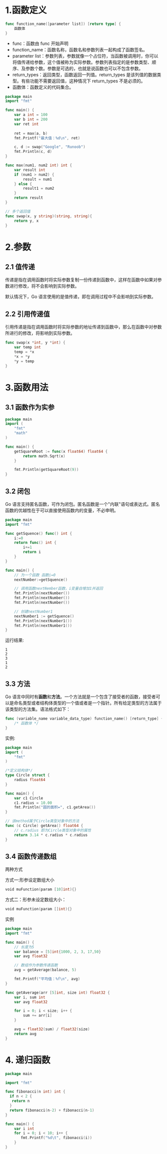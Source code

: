 # 1.函数定义

```go
func function_name([parameter list]) [return type] {
    函数体
}
```

* func：函数由 func 开始声明
* function_name：函数名称，函数名和参数列表一起构成了函数签名。
* parameter list：参数列表，参数就像一个占位符，当函数被调用时，你可以将值传递给参数，这个值被称为实际参数。参数列表指定的是参数类型、顺序、及参数个数。参数是可选的，也就是说函数也可以不包含参数。
* return_types：返回类型，函数返回一列值。return_types 是该列值的数据类型。有些功能不需要返回值，这种情况下 return_types 不是必须的。
* 函数体：函数定义的代码集合。

```go
package main
import "fmt"

func main() {
    var a int = 100
    var b int = 200
    var ret int
    
    ret = max(a, b)
    fmt.Printf("最大值：%d\n", ret)

    c, d := swap("Google", "Runoob")
    fmt.Println(c, d)
}

func max(num1, num2 int) int {
    var result int
    if (num1 > num2) {
        result = num1
    } else {
        result1 = num2
    }
    return result
}

// 多个返回值
func swap(x, y string)(string, string){
    return y, x
}
```
# 2.参数
## 2.1 值传递 
传递是指在调用函数时将实际参数复制一份传递到函数中，这样在函数中如果对参数进行修改，将不会影响到实际参数。

默认情况下，Go 语言使用的是值传递，即在调用过程中不会影响到实际参数。

## 2.2 引用传递值
引用传递是指在调用函数时将实际参数的地址传递到函数中，那么在函数中对参数所进行的修改，将影响到实际参数。

```go
func swap(x *int, y *int) {
    var temp int
    temp = *x
    *x = *y
    *y = temp
}
```

# 3.函数用法
## 3.1 函数作为实参

```go
package main
import (
    "fmt"
    "math"
)

func main() {
    getSquareRoot := func(x float64) float64 {
        return math.Sqrt(x)
    }

    fmt.Println(getSquareRoot(9))
}
```

## 3.2 闭包
Go 语言支持匿名函数，可作为闭包。匿名函数是一个"内联"语句或表达式。匿名函数的优越性在于可以直接使用函数内的变量，不必申明。

```go
package main
import "fmt"

func getSquence() func() int {
    i:=0
    return func() int {
        i+=1
        return i
    }
}

func main() {
    // 为一个函数 函数i=0
    nextNumber:=getSquence()

    // 调用函数nextNember函数，i变量自增加1并返回
    fmt.Println(nextNumber())
    fmt.Println(nextNumber())
    fmt.Println(nextNumber())

    // 创建nextNumber1
    nextNumber1 := getSquence()
    fmt.Println(nextNumber1())
    fmt.Println(nextNumber1())
}
```
运行结果:

```
1
2
3
1
2
```

## 3.3 方法
Go 语言中同时有**函数**和**方法**。一个方法就是一个包含了接受者的函数，接受者可以是命名类型或者结构体类型的一个值或者是一个指针。所有给定类型的方法属于该类型的方法集。语法格式如下：

```go
func (variable_name variable_data_type) function_name() [return_type] {
    /* 函数体 */
}
```

实例:

```go
package main
import (
    "fmt"
)

/*定义结构体*/
type Circle struct {
    radius float64
}

func main() {
    var c1 Circle
    c1.radius = 10.00
    fmt.Println("圆的面积=", c1.getArea())
}

// 该method属于Circle类型对象中的方法
func (c Circle) getArea() float64 {
    // c.radius 即为Circle类型对象中的属性
    return 3.14 * c.radius * c.radius
}
```

## 3.4 函数传递数组
两种方式

方式一:形参设定数组大小

```go
void muFunction(param [10]int){}
```
方式二：形参未设定数组大小：

```go
void muFunction(param []int){}
```

实例

```go
package main
import "fmt"

func main() {
    // 长度为5
    var balance = [5]int{1000, 2, 3, 17,50}
    var avg float32

    // 数组作为参数传递函数
    avg = getAverage(balance, 5)

    fmt.Printf("平均值：%f\n", avg)
}

func getAverage(arr [5]int, size int) float32 {
    var i, sum int
    var avg float32

    for i = 0; i < size; i++ {
        sum += arr[i]
    }

    avg = float32(sum) / float32(size)
    return avg
}
```

# 4. 递归函数

```go
package main

import "fmt"

func fibonacci(n int) int {
  if n < 2 {
   return n
  }
  return fibonacci(n-2) + fibonacci(n-1)
}

func main() {
    var i int
    for i = 0; i < 10; i++ {
       fmt.Printf("%d\t", fibonacci(i))
    }
}
```